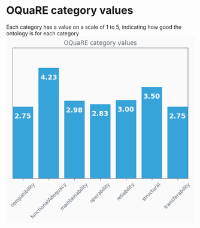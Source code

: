 # OQuaRE category values
Each category has a value on a scale of 1 to 5, indicating how good the ontology is for each category
![category values plot](ontologyDPOcategory_values.png)
